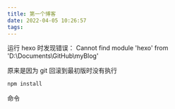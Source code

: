 ```yaml
---
title: 第一个博客
date: 2022-04-05 10:26:57
tags:
---
```


运行 hexo 时发现错误：
Cannot find module 'hexo' from 'D:\Documents\GitHub\myBlog'

原来是因为 git 回滚到最初版时没有执行
~~~bash
npm install
~~~
命令
